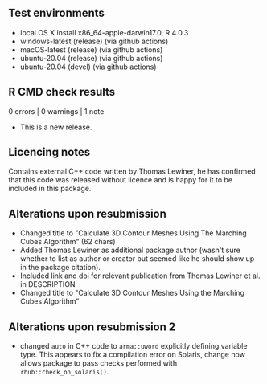 ## Test environments
* local OS X install x86_64-apple-darwin17.0, R 4.0.3
* windows-latest (release) (via github actions)
* macOS-latest (release) (via github actions)
* ubuntu-20.04 (release) (via github actions)
* ubuntu-20.04 (devel) (via github actions)

## R CMD check results

0 errors | 0 warnings | 1 note

* This is a new release.

## Licencing notes
Contains external C++ code written by Thomas Lewiner, he has confirmed that this
code was released without licence and is happy for it to be included in this
package.

## Alterations upon resubmission
- Changed title to "Calculate 3D Contour Meshes Using The Marching Cubes Algorithm" (62 chars)
- Added Thomas Lewiner as additional package author (wasn't sure whether to list as author or creator
  but seemed like he should show up in the package citation).
- Included link and doi for relevant publication from Thomas Lewiner et al. in DESCRIPTION
- Changed title to "Calculate 3D Contour Meshes Using the Marching Cubes Algorithm"

## Alterations upon resubmission 2
- changed `auto` in C++ code to `arma::uword` explicitly defining variable type. This appears to 
  fix a compilation error on Solaris, change now allows package to pass checks performed with 
  `rhub::check_on_solaris()`.
